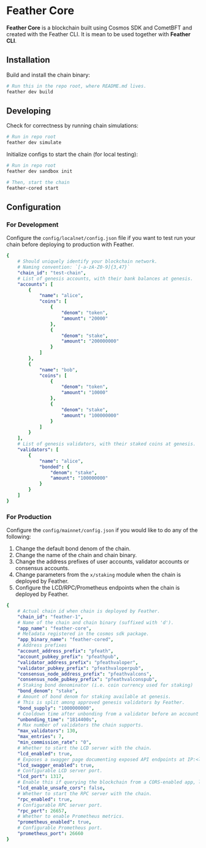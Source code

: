 # Feather Core

**Feather Core** is a blockchain built using Cosmos SDK and CometBFT and created with the Feather CLI. It is mean to be used together with **Feather CLI**.

## Installation

Build and install the chain binary:

```bash
# Run this in the repo root, where README.md lives.
feather dev build
```

## Developing

Check for correctness by running chain simulations:

```bash
# Run in repo root
feather dev simulate
```

Initialize configs to start the chain (for local testing):

```bash
# Run in repo root
feather dev sandbox init

# Then, start the chain
feather-cored start
```

## Configuration

### For Development

Configure the `config/localnet/config.json` file if you want to test run your chain before deploying to production with Feather.

```yaml
{
    # Should uniquely identify your blockchain network.
    # Naming convention: `[-a-zA-Z0-9]{3,47}`
    "chain_id": "test-chain",
    # List of genesis accounts, with their bank balances at genesis.
    "accounts": [
        {
            "name": "alice",
            "coins": [
                {
                    "denom": "token",
                    "amount": "20000"
                },
                {
                    "denom": "stake",
                    "amount": "200000000"
                }
            ]
        },
        {
            "name": "bob",
            "coins": [
                {
                    "denom": "token",
                    "amount": "10000"
                },
                {
                    "denom": "stake",
                    "amount": "100000000"
                }
            ]
        }
    ],
    # List of genesis validators, with their staked coins at genesis.
    "validators": [
        {
            "name": "alice",
            "bonded": {
                "denom": "stake",
                "amount": "100000000"
            }
        }
    ]
}
```

### For Production

Configure the `config/mainnet/config.json` if you would like to do any of the following:

1. Change the default bond denom of the chain.
2. Change the name of the chain and chain binary.
3. Change the address prefixes of user accounts, validator accounts or consensus accounts.
4. Change parameters from the `x/staking` module when the chain is deployed by Feather.
5. Configure the LCD/RPC/Prometheus endpoints when the chain is deployed by Feather.

```yaml
{
    # Actual chain id when chain is deployed by Feather.
    "chain_id": "feather-1",
    # Name of the chain and chain binary (suffixed with 'd').
    "app_name": "feather-core",
    # Metadata registered in the cosmos sdk package.
    "app_binary_name": "feather-cored",
    # Address prefixes
    "account_address_prefix": "pfeath",
    "account_pubkey_prefix": "pfeathpub",
    "validator_address_prefix": "pfeathvaloper",
    "validator_pubkey_prefix": "pfeathvaloperpub",
    "consensus_node_address_prefix": "pfeathvalcons",
    "consensus_node_pubkey_prefix": "pfeathvalconspub",
    # Staking bond denominator (i.e. coin currency used for staking)
    "bond_denom": "stake",
    # Amount of bond denom for staking available at genesis.
    # This is split among approved genesis validators by Feather.
    "bond_supply": "1000000000",
    # Cooldown time after unbonding from a validator before an account can stake again.
    "unbonding_time": "1814400s",
    # Max number of validators the chain supports.
    "max_validators": 130,
    "max_entries": 7,
    "min_commission_rate": "0",
    # Whether to start the LCD server with the chain.
    "lcd_enabled": true,
    # Exposes a swagger page documenting exposed API endpoints at IP:<lcd_port>.
    "lcd_swagger_enabled": true,
    # Configurable LCD server port.
    "lcd_port": 1317,
    # Enable this if querying the blockchain from a CORS-enabled app, like web browsers.
    "lcd_enable_unsafe_cors": false,
    # Whether to start the RPC server with the chain.
    "rpc_enabled": true,
    # Configurable RPC server port.
    "rpc_port": 26657,
    # Whether to enable Prometheus metrics.
    "prometheus_enabled": true,
    # Configurable Prometheus port.
    "prometheus_port": 26660
}
```
